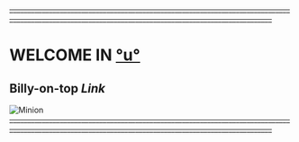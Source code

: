 ~~_______________________________________________________________________________________________________________________________________________________~~
# WELCOME IN [°u°](https://www.youtube.com/watch?v=tueff7E-Gt4)
## **Billy-on-top *Link***
![Minion](https://octodex.github.com/images/privateinvestocat.jpg)
~~_______________________________________________________________________________________________________________________________________________________~~

